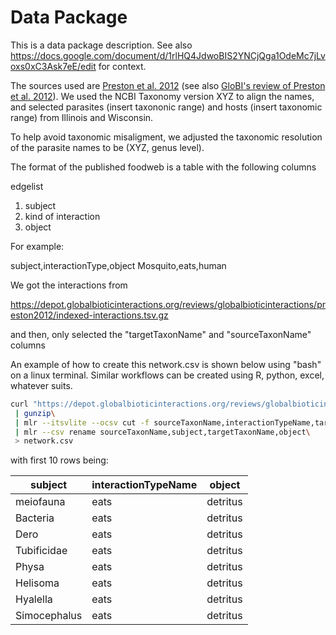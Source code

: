 # Data Package

This is a data package description. See also https://docs.google.com/document/d/1rlHQ4JdwoBIS2YNCjQga1OdeMc7jLvoxs0xC3Ask7eE/edit for context. 

The sources used are [Preston et al. 2012](https://doi.org/10.1890/11-2194.1) (see also [GloBI's review of Preston et al. 2012](https://depot.globalbioticinteractions.org/reviews/globalbioticinteractions/preston2012/README.txt)). We used the NCBI Taxonomy version XYZ to align the names, and selected parasites (insert taxononic range) and hosts (insert taxonomic range) from Illinois and Wisconsin. 

To help avoid taxonomic misaligment, we adjusted the taxonomic resolution of the parasite names to be (XYZ, genus level). 

The format of the published foodweb is a table with the following columns

edgelist 

1. subject
2. kind of interaction
2. object


For example: 

subject,interactionType,object
Mosquito,eats,human


We got the interactions from 

https://depot.globalbioticinteractions.org/reviews/globalbioticinteractions/preston2012/indexed-interactions.tsv.gz

and then, only selected the "targetTaxonName" and "sourceTaxonName" columns

An example of how to create this network.csv is shown below using "bash" on a linux terminal. Similar workflows can be created using R, python, excel, whatever suits. 


```bash
curl "https://depot.globalbioticinteractions.org/reviews/globalbioticinteractions/preston2012/indexed-interactions.tsv.gz"\
 | gunzip\
 | mlr --itsvlite --ocsv cut -f sourceTaxonName,interactionTypeName,targetTaxonName\
 | mlr --csv rename sourceTaxonName,subject,targetTaxonName,object\
 > network.csv
```

with first 10 rows being:

| subject | interactionTypeName | object |
| --- | --- | --- |
| meiofauna | eats | detritus |
| Bacteria | eats | detritus |
| Dero | eats | detritus |
| Tubificidae | eats | detritus |
| Physa | eats | detritus |
| Helisoma | eats | detritus |
| Hyalella | eats | detritus |
| Simocephalus | eats | detritus |

